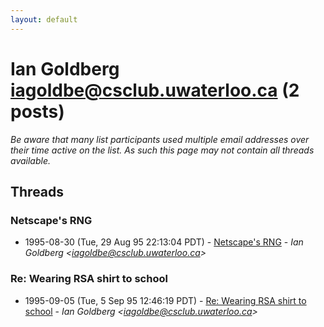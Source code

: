 ```yaml
---
layout: default
---
```


# Ian Goldberg <iagoldbe@csclub.uwaterloo.ca> (2 posts)

_Be aware that many list participants used multiple email addresses over their time active on the list. As such this page may not contain all threads available._

## Threads

### Netscape's RNG
+ 1995-08-30 (Tue, 29 Aug 95 22:13:04 PDT) - [Netscape's RNG](/archive/1995/08/92af2d5a339b615d1f89710249a116555d7f00c151fc2cca77fe762a5722c496) - _Ian Goldberg \<iagoldbe@csclub.uwaterloo.ca\>_

### Re: Wearing RSA shirt to school
+ 1995-09-05 (Tue, 5 Sep 95 12:46:19 PDT) - [Re: Wearing RSA shirt to school](/archive/1995/09/49fea8ba426e246b6ce507b5d5949a5a029143f425720f34f20bfea520861e5b) - _Ian Goldberg \<iagoldbe@csclub.uwaterloo.ca\>_

